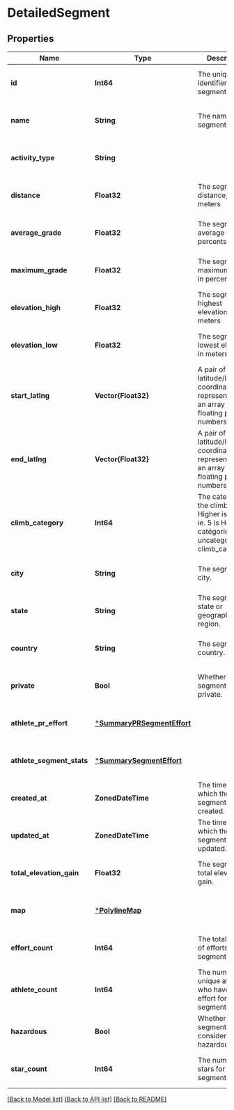 # DetailedSegment


## Properties
Name | Type | Description | Notes
------------ | ------------- | ------------- | -------------
**id** | **Int64** | The unique identifier of this segment | [optional] [default to nothing]
**name** | **String** | The name of this segment | [optional] [default to nothing]
**activity_type** | **String** |  | [optional] [default to nothing]
**distance** | **Float32** | The segment&#39;s distance, in meters | [optional] [default to nothing]
**average_grade** | **Float32** | The segment&#39;s average grade, in percents | [optional] [default to nothing]
**maximum_grade** | **Float32** | The segments&#39;s maximum grade, in percents | [optional] [default to nothing]
**elevation_high** | **Float32** | The segments&#39;s highest elevation, in meters | [optional] [default to nothing]
**elevation_low** | **Float32** | The segments&#39;s lowest elevation, in meters | [optional] [default to nothing]
**start_latlng** | **Vector{Float32}** | A pair of latitude/longitude coordinates, represented as an array of 2 floating point numbers. | [optional] [default to nothing]
**end_latlng** | **Vector{Float32}** | A pair of latitude/longitude coordinates, represented as an array of 2 floating point numbers. | [optional] [default to nothing]
**climb_category** | **Int64** | The category of the climb [0, 5]. Higher is harder ie. 5 is Hors catégorie, 0 is uncategorized in climb_category. | [optional] [default to nothing]
**city** | **String** | The segments&#39;s city. | [optional] [default to nothing]
**state** | **String** | The segments&#39;s state or geographical region. | [optional] [default to nothing]
**country** | **String** | The segment&#39;s country. | [optional] [default to nothing]
**private** | **Bool** | Whether this segment is private. | [optional] [default to nothing]
**athlete_pr_effort** | [***SummaryPRSegmentEffort**](SummaryPRSegmentEffort.md) |  | [optional] [default to nothing]
**athlete_segment_stats** | [***SummarySegmentEffort**](SummarySegmentEffort.md) |  | [optional] [default to nothing]
**created_at** | **ZonedDateTime** | The time at which the segment was created. | [optional] [default to nothing]
**updated_at** | **ZonedDateTime** | The time at which the segment was last updated. | [optional] [default to nothing]
**total_elevation_gain** | **Float32** | The segment&#39;s total elevation gain. | [optional] [default to nothing]
**map** | [***PolylineMap**](PolylineMap.md) |  | [optional] [default to nothing]
**effort_count** | **Int64** | The total number of efforts for this segment | [optional] [default to nothing]
**athlete_count** | **Int64** | The number of unique athletes who have an effort for this segment | [optional] [default to nothing]
**hazardous** | **Bool** | Whether this segment is considered hazardous | [optional] [default to nothing]
**star_count** | **Int64** | The number of stars for this segment | [optional] [default to nothing]


[[Back to Model list]](../../README.md#models) [[Back to API list]](../../README.md#api-endpoints) [[Back to README]](../../README.md)


